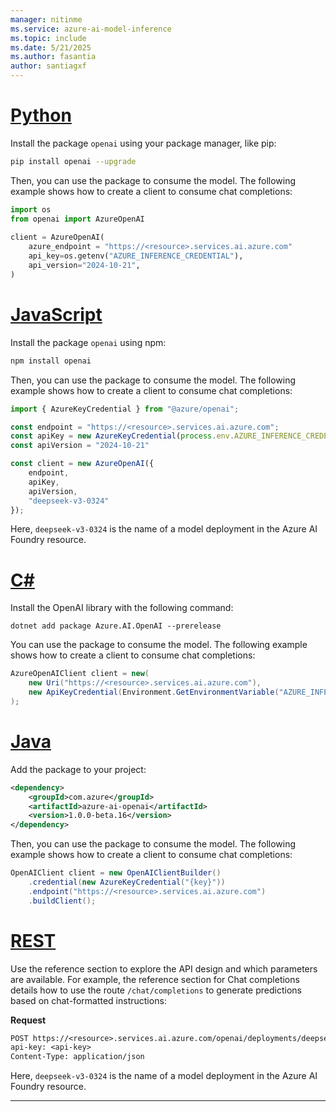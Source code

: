 ```yaml
---
manager: nitinme
ms.service: azure-ai-model-inference
ms.topic: include
ms.date: 5/21/2025
ms.author: fasantia
author: santiagxf
---
```


# [Python](#tab/python)

Install the package `openai` using your package manager, like pip:

```bash
pip install openai --upgrade
```

Then, you can use the package to consume the model. The following example shows how to create a client to consume chat completions:

```python
import os
from openai import AzureOpenAI
    
client = AzureOpenAI(
    azure_endpoint = "https://<resource>.services.ai.azure.com"
    api_key=os.getenv("AZURE_INFERENCE_CREDENTIAL"),  
    api_version="2024-10-21",
)
```

# [JavaScript](#tab/javascript)

Install the package `openai` using npm:

```bash
npm install openai
```

Then, you can use the package to consume the model. The following example shows how to create a client to consume chat completions:

```javascript
import { AzureKeyCredential } from "@azure/openai";

const endpoint = "https://<resource>.services.ai.azure.com";
const apiKey = new AzureKeyCredential(process.env.AZURE_INFERENCE_CREDENTIAL);
const apiVersion = "2024-10-21"

const client = new AzureOpenAI({ 
    endpoint, 
    apiKey, 
    apiVersion, 
    "deepseek-v3-0324"
});
```

Here, `deepseek-v3-0324` is the name of a model deployment in the Azure AI Foundry resource.

# [C#](#tab/csharp)

Install the OpenAI library with the following command:

```dotnetcli
dotnet add package Azure.AI.OpenAI --prerelease
```

You can use the package to consume the model. The following example shows how to create a client to consume chat completions:

```csharp
AzureOpenAIClient client = new(
    new Uri("https://<resource>.services.ai.azure.com"),
    new ApiKeyCredential(Environment.GetEnvironmentVariable("AZURE_INFERENCE_CREDENTIAL"))
);
```

# [Java](#tab/java)

Add the package to your project:

```xml
<dependency>
    <groupId>com.azure</groupId>
    <artifactId>azure-ai-openai</artifactId>
    <version>1.0.0-beta.16</version>
</dependency>
```

Then, you can use the package to consume the model. The following example shows how to create a client to consume chat completions:

```java
OpenAIClient client = new OpenAIClientBuilder()
    .credential(new AzureKeyCredential("{key}"))
    .endpoint("https://<resource>.services.ai.azure.com")
    .buildClient();
```


# [REST](#tab/rest)

Use the reference section to explore the API design and which parameters are available. For example, the reference section for Chat completions details how to use the route `/chat/completions` to generate predictions based on chat-formatted instructions:

__Request__

```HTTP/1.1
POST https://<resource>.services.ai.azure.com/openai/deployments/deepseek-v3-0324/chat/completions?api-version=2024-10-21
api-key: <api-key>
Content-Type: application/json
```

Here, `deepseek-v3-0324` is the name of a model deployment in the Azure AI Foundry resource.

---
